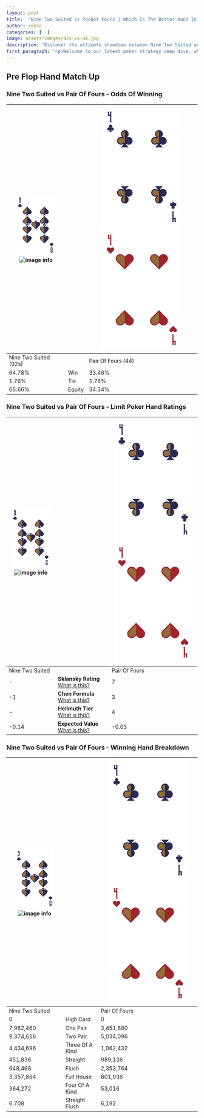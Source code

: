 ```yaml
---
layout: post
title:  "Nine Two Suited Vs Pocket Fours | Which Is The Better Hand In Poker? A Complete Guide"
author: reece
categories: [  ]
image: assets/images/92s-vs-44.jpg
description: "Discover the ultimate showdown between Nine Two Suited and Pair Of Fours in poker! Uncover the odds, strategies, and scenarios where one hand triumphs over the other. Get ready to up your poker game with this thrilling analysis."
first_paragraph: "<p>Welcome to our latest poker strategy deep dive, where we're pitting two distinct hands against each other in a high-stakes showdown: Nine Two Suited vs Pair Of Fours.</p><p>In the dynamic world of poker, every decision counts, and knowing which hand holds the upper hand is key to your success at the table.</p><p>In this article, we'll dissect these two hands, explore the scenarios where one dominates the other, and equip you with the knowledge to make strategic choices that can tip the odds in your favor.</p><p>Get ready to unravel the intriguing dynamics of these poker hands and elevate your game to new heights.</p>"
---
```




[comment]: # (sp0)

## Pre Flop Hand Match Up

<div class="table hand-ratings" markdown="1"> 



### Nine Two Suited vs Pair Of Fours - Odds Of Winning


    
| ![image info](assets/images/hand1/9.png) ![image info](assets/images/hand1/2s.png) |  | ![image info](assets/images/hand2/4.png) ![image info](assets/images/hand2/4o.png) |
| -------- | -------- | -------- |
| Nine Two Suited (92s) |  | Pair Of Fours (44) |
| 64.78% | Win | 33.46% |
| 1.76% | Tie | 1.76% |
| 65.66% | Equity | 34.34% |




[comment]: # (sp1)



### Nine Two Suited vs Pair Of Fours - Limit Poker Hand Ratings


    
| ![image info](assets/images/hand1/9.png) ![image info](assets/images/hand1/2s.png) |  | ![image info](assets/images/hand2/4.png) ![image info](assets/images/hand2/4o.png) |
| -------- | -------- | -------- |
| Nine Two Suited |  | Pair Of Fours |
| - | **Sklansky Rating** [What is this?](/sklansky-rating-explained) | 7 |
| -1 | **Chen Formula** [What is this?](/chen-formula-explained) | 3 |
| - | **Hellmuth Tier** [What is this?](/Hellmuth-tier-explained) | 4 |
| -0.14 | **Expected Value** [What is this?](/expected-value-explained) | -0.03 |




[comment]: # (sp2)



### Nine Two Suited vs Pair Of Fours - Winning Hand Breakdown


    
| ![image info](assets/images/hand1/9.png) ![image info](assets/images/hand1/2s.png) |  | ![image info](assets/images/hand2/4.png) ![image info](assets/images/hand2/4o.png) |
| -------- | -------- | -------- |
| Nine Two Suited |  | Pair Of Fours |
| 0 | High Card | 0 |
| 7,982,460 | One Pair | 3,451,680 |
| 9,374,616 | Two Pair | 5,034,096 |
| 4,434,696 | Three Of A Kind | 1,062,432 |
| 451,836 | Straight | 989,136 |
| 648,468 | Flush | 2,353,764 |
| 3,357,864 | Full House | 801,936 |
| 364,272 | Four Of A Kind | 53,016 |
| 6,708 | Straight Flush | 6,192 |




[comment]: # (sp3)



</div>

[comment]: # (sp4)



[comment]: # (sp5)


